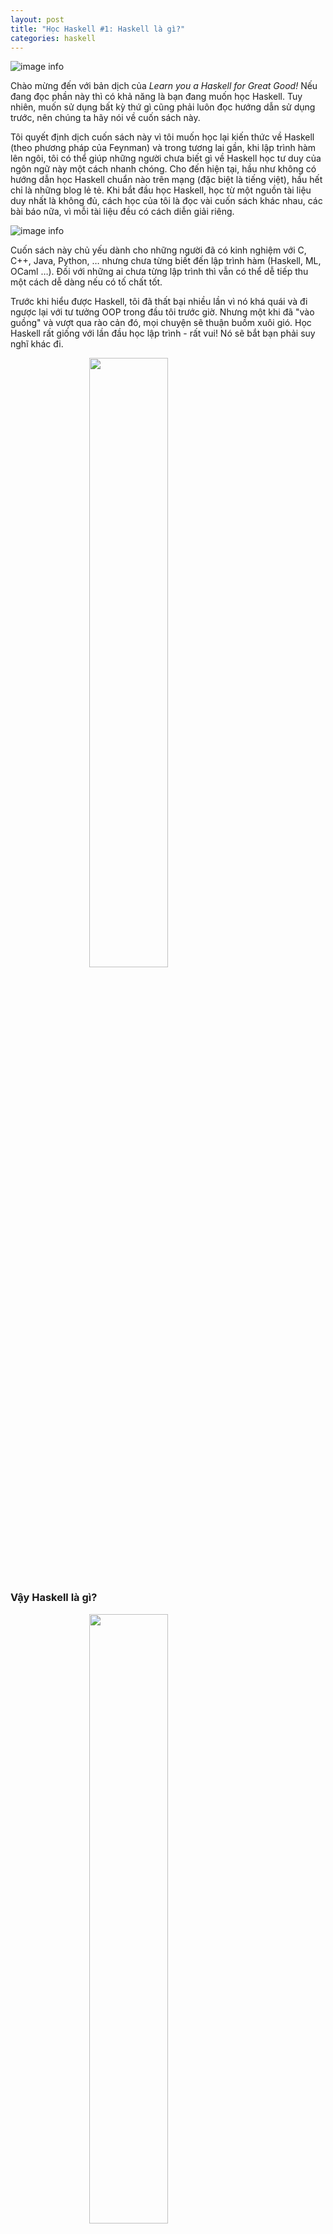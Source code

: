 ```yaml
---
layout: post
title: "Học Haskell #1: Haskell là gì?"
categories: haskell
---
```

![image info](https://www.mvps.net/docs/wp-content/uploads/2019/06/haskell.png)

Chào mừng đến với bản dịch của *Learn you a Haskell for Great Good!* Nếu đang đọc phần này thì có khả năng là bạn đang muốn học Haskell. Tuy nhiên, muốn sử dụng bất kỳ thứ gì cũng phải luôn đọc hướng dẫn sử dụng trước, nên chúng ta hãy nói về cuốn sách này.

Tôi quyết định dịch cuốn sách này vì tôi muốn học lại kiến thức về Haskell (theo phương pháp của Feynman) và trong tương lai gần, khi lập trình hàm lên ngôi, tôi có thể giúp những người chưa biết gì về Haskell học tư duy của ngôn ngữ này một cách nhanh chóng. Cho đến hiện tại, hầu như không có hướng dẫn học Haskell chuẩn nào trên mạng (đặc biệt là tiếng việt), hầu hết chỉ là những blog lẻ tẻ. Khi bắt đầu học Haskell, học từ một nguồn tài liệu duy nhất là không đủ, cách học của tôi là đọc vài cuốn sách khác nhau, các bài báo nữa, vì mỗi tài liệu đều có cách diễn giải riêng.

![image info](https://github.com/vutuanhai237/vutuanhai237.github.io/blob/master/assets/image/haskell/1-2.png?raw=true)

Cuốn sách này chủ yếu dành cho những người đã có kinh nghiệm với C, C++, Java, Python, … nhưng chưa từng biết đến lập trình hàm (Haskell, ML, OCaml …). Đối với những ai chưa từng lập trình thì vẫn có thể dễ tiếp thu một cách dễ dàng nếu có tố chất tốt.

Trước khi hiểu được Haskell, tôi đã thất bại nhiều lần vì nó khá quái và đi ngược lại với tư tưởng OOP trong đầu tôi trước giờ. Nhưng một khi đã "vào guồng" và vượt qua rào cản đó, mọi chuyện sẽ thuận buồm xuôi gió. Học Haskell rất giống với lần đầu học lập trình - rất vui! Nó sẽ bắt bạn phải suy nghĩ khác đi.

<img style="display: block; margin-left: auto;margin-right: auto; width: 50%;" src="https://c.wallhere.com/photos/d1/4d/4423x2742_px_Chill_Out_clouds_landscape_mountains_sky_sunset-1413233.jpg!d"/>

### **Vậy Haskell là gì?**

<img style="display: block; margin-left: auto;margin-right: auto; width: 50%;" src="https://github.com/vutuanhai237/vutuanhai237.github.io/blob/master/assets/image/haskell/1-3.png?raw=true"/>

Haskell là một ngôn ngữ lập trình hàm thuần túy (purely functional programming language). Trong các ngôn ngữ khác, chúng ta giải quyết bài toán bằng cách đặt ra một loạt các bước làm thay đổi trạng thái của các biến trong chương trình. Chẳng hạn, khi gán `a = 5`, rồi lại gán nó bằng một giá trị khác, hoặc xài `for`, `while do`, … để thực hiện lặp. Trong lập trình hàm thuần túy, chúng ta không thể tự do thao tác mà phải nói cho máy tính biết cần phải làm điều gì thông qua các hàm. Ví dụ, n! là tích các số nguyên từ 1 đến n; tổng của một dãy số a thì bằng phần tử đầu tiên cộng với tổng của tất cả các số còn lại, và cứ như vậy. Chúng ta thể hiện điều này dưới dạng các hàm. 

![](https://upload.wikimedia.org/wikipedia/commons/thumb/3/3b/Function_machine2.svg/1200px-Function_machine2.svg.png)

Việc gán `a = 5`, rồi lại thay đổi giá trị của nó được gọi **hiệu ứng lề** (side effect, tính chất này sẽ được làm rõ sau), sẽ tạo ra nhiều bug trong tương lai, vì Haskell đã loại bỏ hoàn toàn chúng bằng cách định nghĩa lại hàm. Điều duy nhất hàm thực hiện là lấy tham số (1), tính toán (2) và trả lại giá trị (3). Thoạt đầu, điều này có vẻ tù túng nhưng chúng ta sẽ từ từ nhận ra lợi ích của nó. Thứ nhất, nếu một hàm được gọi nhiều lần với cùng tham số thì nó luôn luôn trả về cùng kết quả. Điều này được gọi là **minh bạch tham chiếu** (referential transparency) và cho phép trình biên dịch hiểu được hành vi của chương trình. Thứ hai, nó giúp bạn suy luận (thậm chí chứng minh) rằng hàm đúng, để từ đó xây dựng những hàm phức tạp hơn bằng cách kết hợp những hàm đơn giản lại.

### **Lazy**

Haskell có tính **lười** (lazy). Tức là trừ khi đưa ra yêu cầu cụ thể thì Haskell sẽ không thực thi cho đến khi nó thực sự phải trả về kết quả. Đặc tính này kết hợp tốt với referential transparency; giúp cho bạn hình dung chương trình như là một loạt những **phép biến đổi** (transformations on data). Hay cho phép tồn tại những điều thú vị như cấu trúc dữ liệu vô hạn. Giả sử bạn có list `xs = [1,2,3,4,5,6,7,8]` và hàm `doubleMe` có nhiệm vụ nhân mỗi phần tử lên 2 lần rồi trả lại một list mới. Nếu ta muốn nhân list này lên 8 lần, bằng cách dùng ngôn ngữ lập trình khác như C và viết `doubleMe(doubleMe(doubleMe(xs)))`, thì nó sẽ duyệt qua list một lần để tạo một bản sao (tempt) rồi trả lại list, sau đó làm tương tự hai lần nữa. Đối với Haskell, việc gọi `doubleMe` đối với một list mà không yêu cầu kết quả ngay lập tức thì chương trình sẽ có tính trì hoãn (Biết rồi, khổ lắm, nói mãi). Khi bạn muốn xem kết quả, thì `doubleMe (1)` sẽ nói với `doubleMe (2)` rằng nó muốn kết quả, ngay bây giờ! `doubleMe (2)` sẽ đẩy lại cho `doubleMe (3)` và cái thứ ba miễn cưỡng thực thi phép tính 2*1, tức là 2. `doubleMe (2)` nhận lấy giá trị này và đưa số 4 cho `doubleMe (1)`. `doubleMe (1)` nhận lại và báo với bạn là `xs[0] = 8`. Như vậy chỉ có một lần duyệt qua list và thực thi chỉ khi thực sự cần.

### **Statically typed**

*Haskell có **kiểu tĩnh** (statically typed)*. Tức là khi biên dịch, compiler sẽ hiểu được từng kiểu dữ liệu cho từng đối tượng. Nếu cố gắng cộng một int và một string với nhau, compiler sẽ gào lên. Khác với những ngôn ngữ bạn đã từng biết, Haskell sử dụng một hệ thống kiểu rất tốt và có khả năng **suy luận kiểu** (type inference). Nếu khai báo `a = 5 + 4`, chúng ta sẽ không cần khai báo `a` kiểu float. Type inference giúp cho code tổng quát hơn, (giống như Python hay JavaScript, tuy nhiên cần phân biệt rõ hai ngôn ngữ này thuộc về kiểu khai báo động). Nếu như có hai tham số và thực hiện phép cộng, thì hàm sẽ thực thi được với hai tham số bất kì nào có kiểu float.

*Haskell tinh tế và ngắn gọn*. Vì dùng nhiều khái niệm cấp cao, chương trình Haskell thường ngắn hơn các chương trình tương đương. Và chương trình ngắn thì dễ bảo trì hơn và ít bug hơn so với chương trình dài.

*Haskell được tạo ra bởi những lão làng rất thông minh*. Việc tạo ra Haskell bắt đầu vào năm 1987 khi những nhà nghiên cứu hợp tác để thiết kế nên một ngôn ngữ phục vụ một mục đích chung. Năm 2003, bản Haskell Report được xuất bản, là phiên bản ổn định của ngôn ngữ này.

### **Cần gì để bắt tay vào thực hành?**

<img style="height: 50%; display: block; margin-left: auto;margin-right: auto; width: 50%;" src="https://upload.wikimedia.org/wikipedia/commons/thumb/9/9a/Visual_Studio_Code_1.35_icon.svg/1024px-Visual_Studio_Code_1.35_icon.svg.png"/>

Một editor (như VScode, …) và compiler Haskell. Để thực hành, trong cuốn sách này ta sẽ dùng GHC, compiler thông dụng nhất. Cách tốt nhất để bắt đầu là tải về Haskell Platform, (Haskell với các thư viện kèm theo).

GHC có thể nhận một chương trình Haskell (có đuôi .hs) để biên dịch, tuy vậy nó cũng có chế độ console cho phép code trực tiếp như Python. Bạn có thể gọi hàm từ chương trình đã biên dịch và kết quả sẽ được hiển thị tức thì. Để phục vụ mục đích học tập thì cách này dễ và nhanh hơn nhiều so với phải biên dịch mỗi khi bạn sửa đổi rồi chạy lại. Chế độ console được khởi động bằng cách gõ vào ghci vào terminal. Nếu bạn đã định nghĩa một số hàm trong file có tên như là `myfunctions.hs`, thì thao tác biên dịch các hàm này là gõ `:l myfunctions`, sau đó bạn có thể gọi chúng, miễn là `myfunctions.hs` được đặt ở cùng thư mục nơi mà ghci được khởi động. Nếu sửa code, thì chỉ cần gõ lại `:l myfunctions hoặc gõ :r`.

### **Chuẩn bị, sẵn sàng, xuất phát!**

Điều đầu tiên là chạy interactive mode của ghc và gọi một số hàm để chill cùng Haskell. Mở terminal và gõ ghci.
```
Configuring GHCi with the following packages: 
GHCi, version 8.8.3: https://www.haskell.org/ghc/  :? for help
Loaded GHCi configuration from ...
Prelude> :l
```
Dấu nhắc ở đây là `Prelude>` nhưng vì nó dài, nên ta sẽ dùng kí hiệu `ghci>`. Nếu bạn muốn có dấu nhắc giống như vậy, chỉ cần gõ vào `:set prompt "ghci> "`. Sau đây là một số phép toán đơn giản.
```
ghci> 2 + 15
17
ghci> 49 * 100
4900
ghci> 1892 - 1472
420
ghci> 5 / 2
2.5
ghci>
```
Giống như một số ngôn ngữ khác, ta có thể thực hiện phép tính trên một dòng và thứ tự tính toán giống như thông thường, có thể dùng cặp ngoặc đơn để làm cho thứ tự phép tính rõ ràng hơn hoặc để thay đổi thứ tự thực hiện.
```
ghci> (50 * 100) - 4999
1
ghci> 50 * 100 - 4999
1
ghci> 50 * (100 - 4999)
-244950
```
Ừ, tôi biết rằng cũng không có gì hay nhưng xin hãy thông cảm một chút. Có một lỗi dễ mắc phải ở đây là số âm. Nếu bạn muốn có một số âm, tốt nhất là luôn luôn kẹp giữa cặp ngoặc đơn. Nếu viết `5 * -3` thì ghci sẽ rống lên (`5 * (-3)` sẽ ổn hơn). Phép toán Boolean cũng tương đối rạch ròi. Bạn có thể đã biết, && nghĩa là phép logic và, || nghĩa là phép logic hoặc not làm phủ định True (đúng), hoặc False (sai).
```
ghci> True && False
False
ghci> True && True
True
ghci> False || True
True
ghci> not False
True
ghci> not (True && True)
False
```
Việc kiểm tra sự bằng nhau được làm như sau.
```
ghci> 5 == 5
True
ghci> 1 == 0
False
ghci> 5 /= 5
False
ghci> 5 /= 4
True
ghci> "hello" == "hello"
True
```
Thế còn việc viết 5 + "abc" hay 5 == True? Thông báo sẽ hơi đáng sợ!
```
* No instance for (Num [Char]) arising from a use of `+'
* In the expression: 5 + "abc"
In an equation for `it': it = 5 + "abc"
```
Oái! GHCI báo với chúng ta là "abc" không phải là một số, vì vậy nó không biết cộng từ này với số 5. Ngay cả khi từ đó không phải "abc" mà là "four" (4) hay "4" đi nữa, Haskell vẫn không coi nó là số. Nếu ta thử gõ `True == 5`, GHCI sẽ bảo kiểu của chúng không khớp nhau. Trong khi + chỉ làm việc được với số, thì == chỉ nhận hai thứ nào đó so sánh được với nhau (bạn không thể so sánh cam với táo). Lưu ý, bạn có thể gõ vào `5 + 4.0` vì 5 có thể là số nguyên lẫn số thực. 4.0 thì không thể làm số nguyên, vì vậy 5 sẽ biến đổi để thích nghi. 

Bạn có thể chưa biết điều này, đó là từ đầu đến giờ chúng ta luôn dùng các hàm. Chẳng hạn, `*` là một hàm nhận vào hai số rồi nhân chúng với nhau.Chúng ta gọi hàm này bằng cách kẹp nó giữa hai số. Đó là kiểu hàm trung tố. Sau này, chúng ta sẽ gặp các kiểu hàm khác là tiền tố và hậu tố. Tiền tố là hàm mà khi gọi chúng ta sẽ để tên hàm phía trước tham số khi gọi hàm, tương tự với hậu tố.

Vì hàm tiền tố rất phổ biến (trong toán lẫn các ngôn ngữ lập trình khác) nên chúng ta sẽ mặc định các hàm luôn là kiểu tiền tố. Thường thì hàm được gọi bằng cách viết tên hàm rồi viết các tham số của nó trong cặp ngoặc (tham số được phân biệt bởi dấu phẩy). Trong Haskell, cặp ngoặc được bỏ vì nhiều lý do sau này. Để bắt đầu, ta sẽ thử gọi một trong số các hàm nhàm chán nhất của Haskell.
```
ghci> succ 8
9
```
![](https://github.com/vutuanhai237/vutuanhai237.github.io/blob/master/assets/image/haskell/1-4.png?raw=true)
Hàm `succ` nhận vào thứ gì đó mà có thể trả lại thứ đứng kế tiếp nó. Như có thể thấy, ta chỉ ngăn cách tên hàm với tham số bằng một dấu cách (" "). Việc gọi hàm với nhiều tham số cũng đơn giản. Hàm min và max nhận vào những thứ có thể sắp xếp được. min trả lại thứ nhỏ nhất còn max trả lại thứ lớn nhất hơn. Bạn hãy tự kiểm tra điều này.
```
ghci> min 9 10
9
ghci> min 3.4 3.2
3.2
ghci> max 100 101
101
```
Phép gọi hàm (bằng cách đặt một dấu cách ở sau nó rồi gõ vào các tham số) là phép toán có độ ưu tiên cao nhất. Điều này có nghĩa là hai câu lệnh sau tương đương.
```
ghci> succ 9 + max 5 4 + 1
16
ghci> (succ 9) + (max 5 4) + 1
16
```
Tuy nhiên, nếu muốn tìm số đứng liền sau kết quả tích giữa các số 9 và 10, ta không thể viết `succ 9 * 10` bởi nếu thế thì nó sẽ lấy số liền sau của 9 (10) rồi đem nhân với 10. Tức là 100. Ta phải viết là `succ (9 * 10)` mới được kết quả muốn tìm là 91. 
Nếu một hàm nhận hai tham số, ta cũng có thể gọi nó dưới dạng hàm trung tố bằng cách kẹp trung tố này giữa hai dấu nháy ngược. Chẳng hạn, hàm div nhận vào hai số nguyên và thực hiện phép chia nguyên giữa chúng. Viết `div 92 10` ta thu được số 9. Nhưng khi ta gọi hàm như vậy, có thể vẫn gây nhầm lẫn rằng đâu là số bị chia và đâu là số chia. Vì vậy ta có thể gọi hàm này dưới dạng trung tố bằng cách viết ```92 `div` 10``` và nó đã rõ ràng hơn nhiều. Nhiều người trước đây quen với kiểu gọi như `foo()`, `bar(1)` hay `baz(3, "haha")`. Như tôi đã nói, dấu cách được dùng cho việc sử dụng hàm trong Haskell. Vì vậy những hàm đó nếu trong Haskell sẽ được viết là `foo`, `bar 1` và `baz 3 "haha"`.Nếu thấy một dòng code nào đó như `bar (bar 3)`, thì nó có nghĩa là đầu tiên ta gọi hàm bar với tham số 3 để nhận được một thứ gì đó rồi mới gọi bar một lần nữa với số vừa thu được. Nếu trong C, code sẽ là `bar(bar(3))`
.
### **Viết hàm đầu tiên**

Ở mục trước ta đã có một cảm nhận cơ bản về việc gọi hàm. Bây giờ, hãy thử tạo hàm! Hãy mở editor rồi gõ vào hàm sau để nhận vào một số rồi nhân đôi nó.
```
doubleMe x = x + x
```
Các hàm được định nghĩa theo cách tương tự như tên gọi. Sau tên hàm là tham số được tách rời bởi các dấu cách, sau đó là dấu = và ta sẽ định nghĩa hàm thực hiện điều gì. Lưu file này lại với tên baby.hs hoặc một tên nào đó. Bây giờ di chuyển tới thư mục nơi bạn vừa lưu file rồi chạy ghci. Một khi đã ở trong GHCI, hãy gõ vào :l baby. Bây giờ khi đoạn mã của chúng ta được compile, ta có thể nghịch với các hàm vừa định nghĩa.
```
ghci> :l baby
[1 of 1] Compiling Main ( baby.hs, interpreted )
Ok, modules loaded: Main.
ghci> doubleMe 9
18
ghci> doubleMe 8.3
16.6
```
Hãy thử hàm phức tạp hơn là tính tổng double của hai số `x` và `y`.
```
doubleUs x y = x*2 + x*2
```
Quá Đơn giản. (hãy nhở thêm hàm này vào file baby.hs, lưu file lại rồi gõ :l baby từ trong GHCI).
```
ghci> doubleUs 4 9
26
ghci> doubleUs 2.3 34.2
73.0
ghci> doubleUs 28 88 + doubleMe 123
478
```
Chúng ta có thể gọi các hàm bạn vừa viết từ những hàm đã viết từ trước. Theo cách này, ta có thể định nghĩa lại doubleUs như sau:
```
doubleUs x y = doubleMe x + doubleMe y
```
![](https://github.com/vutuanhai237/vutuanhai237.github.io/blob/master/assets/image/haskell/1-8.png?raw=true)
Đây là một ví dụ rất đơn giản về một dạng thông dụng mà bạn sẽ thấy xuyên suốt Haskell. Tạo ra các hàm cơ bản và hiển nhiên đúng rồi ghép chúng lại trong các hàm phức tạp hơn. Bằng cách này bạn cũng tránh được việc lặp lại. Điều gì sẽ xảy ra nếu phải đổi số 2 thành số 3. Bạn chỉ cần định nghĩa lại doubleMe thành x + x + x và vì doubleUs gọi doubleMe, nó sẽ tự động chạy đúng. Trong Haskell, hàm không nhât thiết phải có thứ tự cụ thể, vì vậy nếu bạn định nghĩa doubleMe trước rồi mới đến doubleUs, hay theo thứ tự ngược lại thì kết quả không khác gì nhau. Bây giờ ta sẽ chuẩn bị một hàm để nhân một số với 2 nhưng chỉ khi số đó nhỏ hơn hoặc bằng 100, vì những số lớn hơn 100 thì bản thân chúng đã đủ lớn rồi!
```
doubleSmallNumber x = if x > 100
                        then x
                        else x*2
```
Ngay ở đây ta biết đến lệnh `if` của Haskell. Điểm khác biệt giữa lệnh `if` trong Haskell và `if` trong các ngôn ngữ khác là vế `else` luôn bắt buộc có. Trong Haskell, với mỗi biểu thức hàm phải trả lại một thứ gì đó. Ta cũng có thể viết toàn bộ lệnh if trên một dòng nhưng tôi thấy viết kiểu trên dễ đọc hơn. Một điểm khác về câu lệnh if trong Haskell là ở chỗ nó là một biểu thức. Biểu thức về cơ bản là một đoạn code để trả lại một giá trị. `5` là một biểu thức vì nó trả lại 5, `4 + 8` là một biểu thức, `x + y` là một biểu thức vì nó trả lại tổng của x và y. Vì vế `else` là bắt buộc, nên lệnh `if` luôn trả lại một thứ gì đó và do đó nó là một biểu thức. Nếu ta muốn cộng thêm 1 vào kết quả được tính ra bởi hàm trên thì có thể viết phần thân hàm như sau.
```
doubleSmallNumber' x = (if x > 100 then x else x*2) + 1
```
Nếu ta bỏ cặp ngoặc tròn thì ta chỉ cộng thêm 1 vào trong trường hợp nếu x không lớn hơn 100. Lưu ý dấu ' ở cuối tên hàm. Dấu ' này không có bất kì một ý nghĩa đặc biệt nào trong cú pháp của Haskell. Nó là kí tự hợp lệ được dùng để đặt tên hàm. Tôi thường dùng ' để chỉ hoặc là một hàm viết theo kiểu chặt (tức là không có tính lazy) hoặc một phiên bản thứ hai của hàm hoặc biến. Vì ' là kí tự hợp lệ trong hàm nên ta có thể tạo một hàm như sau.
```
conanO'Brien = "It's a-me, Conan O'Brien!"
```
Có hai điều cần lưu ý ở đây. Thứ nhât là trong tên hàm ta không viết hoa chữ c vì hàm không thể bắt đầu bằng một chữ in hoa (ta sẽ biết lý do sau). Thứ hai là hàm này không nhận tham số. Khi một hàm không nhận tham số, ta thường nói nó là **định nghĩa** (definition) hay **tên** (name). Vì ta không thể thay đổi ý nghĩa của tên sau khi ta đã định nghĩa chúng.

### **List**

![image info](https://github.com/vutuanhai237/vutuanhai237.github.io/blob/master/assets/image/haskell/1-6.png?raw=true) 

Rất giống với list ngoài đời, list trong Haskell là rất hữu ích, là cấu trúc dữ liệu thường dùng nhât và nó có thể sử dụng theo nhiều cách để mô phỏng và giải quyết một loạt bài toán khác nhau. List THẬT tuyệt vời. Trong mục này ta sẽ tìm hiểu kiến thức cơ bản về list, string (là một list character) và list comperhension. Trong Haskell, list là một cấu trúc dữ liệu đồng nhất. Nó lưu trữ các phần tử có cùng kiểu, nghĩa là ta có thể có một list integer hay list character nhưng không thể có list vừa chứa integer vừa chứa character. 

*Lưu ý: Ta có thể dùng từ khóa let để định nghĩa một biến ngay ở trong GHCI. Viết let a = 1 trong GHCI cũng tương đương với a = 1 trong một editor.*
```
ghci> let lostNumbers = [4,8,15,16,23,42]
ghci> lostNumbers
[4,8,15,16,23,42]
```
Như bạn có thể thấy, list được kí hiệu bởi cặp ngoặc vuông và các giá trị trong list được ngăn cách bởi các dấu phẩy. Nếu ta khai báo một list kiểu như `[1,2,'a',3,'b','c',4]`, Haskell sẽ gào lên rằng các kí tự (được biểu diễn trong cặp dấu nháy đơn) không phải là số. 

Lại nói về kí tự, string cũng chính là list các kí tự. `"hello"` chỉ là một dạng cú pháp thay cho `['h','e','l','l','o']`. Bởi vì string là list nên ta cũng có thể dùng một số hàm thao tác lên list với chúng; điều này quả là tiện. Ví dụ như cộng hai list bằng toán tử ++.
```
ghci> [1,2,3,4] ++ [9,10,11,12]
[1,2,3,4,9,10,11,12]
ghci> "hello" ++ " " ++ "world"
"hello world"
ghci> ['w','o'] ++ ['o','t']
"woot"
```
Hãy cẩn thận khi liên tiếp dùng toán tử ++ đối với list dài. Khi xếp hai list cạnh nhau (ngay cả khi thêm một list đơn phần tử vào một list, chẳng hạn: [1,2,3] ++ [4]), thì ở bên trong, Haskell phải dò dọc theo toàn bộ list vế trái của ++. Điều này không đáng ngại nếu ta chỉ xử lý những list không quá lớn. Nhưng nếu đặt một thứ vào cuối một list gồm 50 triệu phần tử thì sẽ mất nhiều chút thời gian. Tuy nhiên, đặt một thứ gì đó vào đầu list bằng toán tử : (còn được gọi là toán tử cons) thì hiệu quả tức thì.
```
ghci> 'A':" SMALL CAT"
"A SMALL CAT"
ghci> 5:[1,2,3,4,5]
[5,1,2,3,4,5]
```
Lưu ý rằng toán tử `:` nhận một số và một list các số, hoặc một kí tự và một list kí tự, trong khi `++` nhận vào hai list. Ngay cả khi nếu bạn thêm một phần tử vào cuối list với `++`, bạn phải kẹp phần tử đó giữa cặp ngoặc vuông để biến nó thành list. `[1,2,3]` thực ra là dạng cú pháp thay cho `1:2:3:[]`. `[]` là một list rỗng. Nếu ta đặt `3` vào trước, nó sẽ trở thành `[3]`. Nếu ta đặt 2 vào trước, list mới sẽ là `[2,3]`, và cứ như vậy.
Lưu ý: `[]`, `[[]]` và `[[],[],[]]` khác nhau. Cái đầu là một list rỗng, cái thứ hai là list bao gồm một list rỗng, còn cái thứ ba là một list bao gồm ba list rỗng. Nếu bạn muốn lấy một phần tử với chỉ số nhất định khỏi một list, hãy dùng toán tử `!!`.
```
ghci> "Steve Buscemi" !! 6
'B'
ghci> [9.4,33.2,96.2,11.2,23.25] !! 1
33.2
```
Nhưng nếu bạn cố gắng lấy phần tử thứ 6 khỏi một list chỉ có bốn phần tử, bạn sẽ ăn lỗi, vì vậy phải rất cẩn thận! List cũng có thể chứa list. Chúng có thể chứa các list mà bản thân list này lại chứa list bên trong …
```
ghci> let b = [[1,2,3,4],[5,3,3,3],[1,2,2,3,4],[1,2,3]]
ghci> b
[[1,2,3,4],[5,3,3,3],[1,2,2,3,4],[1,2,3]]
ghci> b ++ [[1,1,1,1]]
[[1,2,3,4],[5,3,3,3],[1,2,2,3,4],[1,2,3],[1,1,1,1]]
ghci> [6,6,6]:b
[[6,6,6],[1,2,3,4],[5,3,3,3],[1,2,2,3,4],[1,2,3]]
ghci> b !! 2
[1,2,2,3,4]
```
![image info](https://github.com/vutuanhai237/vutuanhai237.github.io/blob/master/assets/image/haskell/1-7.png?raw=true)

List bên trong list có thể dài ngắn khác nhau nhưng không thể khác kiểu nhau. Cũng như không thể có list chứa đồng thời kí tự và số, bạn không thể có một list chứa một vài list kí tự và một vài list số. List cũng có thể được so sánh với nhau nếu các thứ chứa trong đó so sánh được. Khi dùng `<`, `<=`, `>` và `>=` để so sánh các list, việc so sánh được thực hiện theo thứ tự từ vựng. Trước hết, các phần tử đầu được so sánh với nhau. Nếu chúng bằng nhau thì các phần tử thứ hai được so sánh, và cứ như vậy.
```
ghci> [3,2,1] > [2,1,0]
True
ghci> [3,2,1] > [2,10,100]
True
ghci> [3,4,2] > [3,4]
True
ghci> [3,4,2] > [2,4]
True
ghci> [3,4,2] == [3,4,2]
True
```
Ngoài ra chúng ta còn có một số hàm cơ bản thao tác lên list. `head` nhận vào một list rồi trả lại phần tử đầu của nó.
```
ghci> head [5,4,3,2,1]
5
```
`tail` nhận vào một list rồi trả lại đuôi của nó. Nói cách khác, nó chặt đầu của list đi.
```
ghci> tail [5,4,3,2,1]
[4,3,2,1]
```
`last` nhận vào một list rồi trả lại phần tử cuối cùng của nó.
```
ghci> last [5,4,3,2,1]
1
```
`init` nhận vào một list rồi trả lại tất cả mọi thứ trừ phần tử cuối cùng.
```
ghci> init [5,4,3,2,1]
[5,4,3,2]
```
Nếu ta hình dung list như một con quái vật, thì các khái niệm trên sẽ như sau. 

![image info](https://github.com/vutuanhai237/vutuanhai237.github.io/blob/master/assets/image/haskell/1-8.png?raw=true) 

Nhưng điều gì sẽ xảy ra nếu ta thử lấy đầu của một list rỗng?
```
ghci> head []
*** Exception: Prelude.head: empty list
```
Ồi giời ơi, kết quả tệ không ngờ được! Không có quái vật, sẽ không có cái đầu nào. Khi dùng `head`, `tail`, `last` và `init`, hãy cẩn thận tránh dùng nó với các list rỗng. Lỗi kiểu này không catch được lúc biên dịch được, cho nên điều hay là luôn phải phòng ngừa cho việc tình cờ bảo Haskell đưa cho bạn một phần tử nào đó từ một list rỗng. 

`length` nhận vào một list rồi trả lại độ dài của nó.
```
ghci> length [5,4,3,2,1]
5
```
`null` là hàm kiểm tra xem list có rỗng không. Nếu có, nó sẽ trả lại True, hãy dùng hàm này thay cho việc viết xs == [] (nếu bạn có một list tên là xs).
```
ghci> null [1,2,3]
False
ghci> null []
True
```
`reverse` đảo ngược một list.
```
ghci> reverse [5,4,3,2,1]
[1,2,3,4,5]
```
`take` nhận vào một integer `n` và một list. Nó lấy ra n phần tử kể từ đầu list. Xem này.
```
ghci> take 3 [5,4,3,2,1]
[5,4,3]
ghci> take 1 [3,9,3]
[3]
ghci> take 5 [1,2]
[1,2]
ghci> take 0 [6,6,6]
[]
```
Lưu ý rằng nếu ta thử lấy nhiều phần tử hơn số lượng vốn có trong list, nó sẽ trả lại toàn bộ list. Nếu ta lấy 0 phần tử, ta sẽ nhận được một list rỗng. 

`drop` làm việc theo cách ngược lại, bỏ đi từng ấy số phần tử kể từ đầu list.
```
ghci> drop 3 [8,4,2,1,5,6]
[1,5,6]
ghci> drop 0 [1,2,3,4]
[1,2,3,4]
ghci> drop 100 [1,2,3,4]
[]
```
`maximum` nhận vào một list các thứ có thể sắp xếp được theo cách nào đó, rồi trả lại phần tử lớn nhất. `minimum` trả lại phần tử nhỏ nhất.
```
ghci> minimum [8,4,2,1,5,6]
1
ghci> maximum [1,9,2,3,4]
9
```
`sum` nhận vào một list số rồi trả lại tổng của chúng. product nhận vào một list rồi trả lại tích của chúng.
```
ghci> sum [5,2,1,6,3,2,5,7]
31
ghci> product [6,2,1,2]
24
ghci> product [1,2,5,6,7,9,2,0]
0
```
`elem` nhận vào một thứ và một list rồi báo thứ đó có phải là phần tử thuộc list không. Nó thường được gọi là hàm trung tố vì nếu đọc theo kiểu đó sẽ dễ hơn.
```
ghci> 4 `elem` [3,4,5,6]
True
ghci> 10 `elem` [3,4,5,6]
False
```
Đó là một số hàm cơ bản hoạt động với list. Ta sẽ xem thêm một số hàm với list sau này.

### **Range**

Nếu một bài toán nào đó yêu cầu chúng ta một list gồm tất cả con số từ 1 đến 20? Chắc chắn là ta có thể gõ tất cả vào nhưng hiển nhiên đó chỉ là giải pháp cục súc. Thay vào đó, chúng ta có thể dùng `range`. `range`, giống như trong Python là cách tạo list chứa loạt các phần tử đếm được. Số có thể đếm được: Một, hai, ba, bốn, v.v. Kí tự cũng có thể đếm được. Bảng chữ cái chính là một cách đếm kí tự từ A đến Z. Tên thì không thể đếm được.

Để tạo một dãy chứa các số tự nhiên từ 1 đến 20, bạn phải viết `[1..20]` (tương đương với `[1,2,3,4,5,6,7,8,9,10,11,12,13,14,15,16,17,18,19,20]`). Không có sự khác biệt nào giữa hai cách này ngoại trừ viết chay là việc làm hơi ngu.
```
ghci> [1..20]
[1,2,3,4,5,6,7,8,9,10,11,12,13,14,15,16,17,18,19,20]
ghci> ['a'..'z']
"abcdefghijklmnopqrstuvwxyz"
ghci> ['K'..'Z']
"KLMNOPQRSTUVWXYZ"
```
`range` còn có thể nhận vào số bước nhảy. Ví dụ như lấy số chẵn giữa 1 và 20. Hoặc cứ cách ba số thì lấy một số trong khoảng từ 1 đến 20?
```
ghci> [2,4..20]
[2,4,6,8,10,12,14,16,18,20]
ghci> [3,6..20]
[3,6,9,12,15,18]
```
Chỉ cần tách hai tham số đầu tiên bằng một dấu phẩy rồi chỉ định xem giới hạn trên bằng bao nhiêu. Tuy rằng cách này khá tiện nhưng dãy có bước nhảy không thông minh như nhiều người mong đợi. Bạn không thể viết [1,2,4,8,16..100] để có được tất cả số lũy thừa 2. Trước hết là vì bạn chỉ có thể chỉ định một bước nhảy duy nhất. Thứ hai là vì dãy không có tính chất số học sẽ rất mơ hồ nếu ta chỉ cung cấp một số ít phần tử đầu tiên. Để tạo một list với tất cả những số từ 20 về 1, bạn không thể chỉ viết [20..1], mà phải viết [20,19..1]. Ngoài ra, hãy cẩn thận khi dùng số có dấu phẩy động trong dãy! Vì chúng không chính xác hoàn toàn (theo định nghĩa) nên việc dùng chúng trong dãy có thể cho kết quả khá kì quái.
```
ghci> [0.1, 0.3 .. 1]
[0.1,0.3,0.5,0.7,0.8999999999999999,1.0999999999999999]
```
Lời khuyên của tôi là không nên dùng chúng trong dãy. Bạn cũng có thể dùng dãy để tạo ra list vô hạn bằng việc không xác định giới hạn trên. Sau này ta sẽ tìm hiểu sâu hơn về dãy vô hạn. Hiện tại, hãy kiểm tra xem bạn làm thế nào để lấy được 24 tích số đầu tiên của 13. Tất nhiên là bạn có thể viết `[13,26..24*13]`. Như còn một cách khác hay hơn: take 24 [13,26..]. Vì Haskell có tính lazy, nên nó sẽ không thử tính toán ngay lập tức cả dãy vô hạn này vì việc đó sẽ không bao giờ kết thúc. Haskell sẽ đợi xem bạn muốn lấy thứ gì từ dãy vô hạn đó. Và khi biết rằng bạn chỉ muốn 24 phần tử đầu tiên, nó ngoan ngoãn nghe lời. 

Một số ít các hàm tạo ra list vô hạn, ví dụ như `cycle` nhận vào một list rồi quay vòng nó để tạo ra một list vô hạn. Nếu bạn chỉ hiển thị kết quả, nó sẽ chạy mãi mãi nên bạn phải cắt nó ở một vị trí nào đó.
```
ghci> take 10 (cycle [1,2,3])
[1,2,3,1,2,3,1,2,3,1]
ghci> take 12 (cycle "LOL ")
"LOL LOL LOL "
```
`repeat` nhận vào một phần tử rồi tạo ra một list vô hạn chính phần tử đó. Đây là kiểu quay vòng chỉ dùng một phần tử.
```
ghci> take 10 (repeat 5)
[5,5,5,5,5,5,5,5,5,5]
```
Tuy nhiên sẽ đơn giản hơn nếu ta dùng hàm `replicate`, nếu muốn một số lần nào đó lặp lại một phần tử trong list. `replicate 3 10` trả về `[10,10,10]`.

### **List comprehension**

Nếu bạn đã từng theo học môn toán, có lẽ bạn đã gặp phải set comprehension. Cách viết này thường được dùng để chỉ một tập hợp cụ thể từ tập hợp tổng quát. Một set comprehension cơ bản của tập hợp chứa 10 số tự nhiên chẵn đầu tiên là $\lbrace 2x\; |\;x\in\mathrm{N},\;x\leq10\rbrace$. Phần đứng trước dấu $|$ được gọi là hàm đầu ra, $x$ là biến, $\mathrm{N}$ là tập hợp đầu vào và $x\leq10$ là vị ngữ. Có nghĩa là tập hợp sẽ chứa các chẵn của tất cả các số tự nhiên nào thỏa mãn vị ngữ. Nếu ta muốn viết biểu thức này trong Haskell, ta có thể viết chẳng hạn như `take 10 [2,4..]`.
Nhưng nếu ta không muốn 10 số chẵn đầu tiên mà muốn một kiểu hàm nào đó phức tạp hơn được áp dụng cho chúng thì sao? Ta có thể dùng list comprehension. List comprehension rất giống với set comprehension. Tạm thời ta sẽ thống nhất dùng ví dụ 10 số chẵn đầu tiên. List comprehension ta có thể dùng là `[x*2 | x <- [1..10]]`. `x` được rút ra từ `[1..10]` và với mỗi phần tử trong `[1..10]` (mà ta đã "gắn" với x), ta lấy phần tử đó, chỉ x*2. Sau đây là comprehension đó khi được thực thi.
```
ghci> [x*2 | x <- [1..10]]
[2,4,6,8,10,12,14,16,18,20]
```
Như bạn đã thấy, ta thu được kết quả mong muốn. Bây giờ hãy thêm vào một điều kiện (hoặc một vị ngữ) vào comprehension đó. Vị ngữ đi sau phần gán và được phân cách với phần gắn này bởi dấu phẩy.

Chẳng hạn, ta chỉ cần các phần tử khi x*2 thì lớn hơn hoặc bằng 12.
```
ghci> [x*2 | x <- [1..10], x*2 >= 12]  
[12,14,16,18,20]
```
Tuyệt, nó đã chạy đúng. Thế còn nếu muốn tất cả những số từ 50 đến 100 sao cho phần dư khi chia cho 7 thì bằng 3? Thật dễ.
```
ghci> [ x | x <- [50..100], x `mod` 7 == 3]
[52,59,66,73,80,87,94]
```
Thành công rồi! Lưu ý rằng việc dùng vị ngữ để bỏ bớt phần tử trong list còn được gọi là **filtering** (lọc). Ta lấy list rồi lọc chúng bằng vị ngữ. Bây giờ hãy xét ví dụ khác. Chẳng hạn, ta muốn một comprehension để thay mỗi số lẻ lớn hơn 10 bằng "BANG!" và từng số lẻ nhỏ hơn 10 bằng "BOOM!". Nếu một số không phải số lẻ, ta sẽ vứt nó. Để cho tiện, ta sẽ đặt comprehension này vào trong một hàm để sau này dùng lại.
```
boomBangs xs = [ if x < 10 then "BOOM!" else "BANG!" | x <- xs, odd x]
```
Phần sau cùng của comprehension là vị ngữ. Hàm odd trả lại True khi gặp số lẻ và False khi gặp số chẵn. Phần tử chỉ được đứng trong list nếu tất cả các vị ngữ đều được lượng giá là True.
```
ghci> boomBangs [7..13]
["BOOM!","BOOM!","BANG!","BANG!"]
```
Ta có thể đưa vào nhiều vị ngữ khác nhau. Nếu ta muốn tất cả số từ 10 đến 20 mà không phải là 13, 15, hay 19, ta có thể viết:
```
ghci> [ x | x <- [10..20], x /= 13, x /= 15, x /= 19]
[10,11,12,14,16,17,18,20]
```
Ta không những có thể có nhiều vị ngữ trong list comprehension (một phần tử phải thỏa mãn tất cả vị ngữ mới tồn tại trong list kết quả), mà còn có thể rút từ nhiều list khác nhau. Khi rút từ nhiều list, comprehension sẽ tạo ra tất cả những tổ hợp trong các list đã cho rồi nối chúng lại bằng hàm đầu ra mà ta chỉ định. Nếu comprehension trong đó rút từ hai list có chiều dài 4 sẽ cho ra một list có chiều dài 16, nếu như ta không sử dụng filter. Giả sử ta có hai list, `[2,5,10]` và `[8,10,11]`. Nếu muốn hàm trả về tích của tất cả những tổ hợp có thể giữa các số trong list này, ta có thể viết như sau.
```
ghci> [ x*y | x <- [2,5,10], y <- [8,10,11]]
[16,20,22,40,50,55,80,100,110]
```
Như mong đợi, độ dài của list mới là 9. Thế còn nếu ta muốn tất cả tích phải lớn hơn 50?
```
ghci> [ x*y | x <- [2,5,10], y <- [8,10,11], x*y > 50]
[55,80,100,110]
```
Thế còn list comprehension trong đó kết hợp một list các tính từ và một list các động từ tiếng Anh cho vui?
```
ghci> let nouns = ["hobo","frog","pope"]
ghci> let adjectives = ["lazy","grouchy","scheming"]
ghci> [adjective ++ " " ++ noun | adjective <- adjectives, noun <- nouns]
["lazy hobo","lazy frog","lazy pope","grouchy hobo","grouchy frog",
"grouchy pope","scheming hobo","scheming frog","scheming pope"]
```
Hãy viết một phiên bản riêng cho hàm `length` của riêng mình! Ta sẽ gọi nó là `length'`.
```
length' xs = sum [1 | _ <- xs]
```
`_` có nghĩa là chúng ta cũng không quan tâm về list cho nên thay vì đặt một tên biến không bao giờ dùng đến, ta chỉ viết `_`. Hàm này thay thế mọi phần tử của list với 1 rồi cộng chúng lại (kết quả sẽ là chiều dài của list). Tôi xin phép nhắc lại: vì string cũng là list nên ta có thể dùng list comprehension để xử lý và sản sinh ra string. Sau đây là một hàm nhận vào một string và in ra chữ in hoa.
```
removeNonUppercase st = [ c | c <- st, c `elem` ['A'..'Z']]
```
Khi ta thử hàm này:
```
ghci> removeNonUppercase "Hahaha! Ahahaha!"
"HA"
ghci> removeNonUppercase "IdontLIKEFROGS"
"ILIKEFROGS"
```
Vị ngữ ở đây đảm nhiệm toàn bộ công việc. Nó nói rằng kí tự được bỏ vào list mới chỉ khi nó là một phần tử của list ['A'..'Z'].

List comprehension có thể được lồng vào nhau nếu bạn làm việc với list trong đó chứa list. Một list chứa nhiều list số. Ví dụ, xử lý list trong list mà không cần phải làm phẳng list [nghĩa là ta vẫn được giữ cấu trúc list ban đầu].
```
ghci> let xxs = [[1,3,5,2,3,1,2,4,5],[1,2,3,4,5,6,7,8,9],[1,2,4,2,1,6,3,1,3,2,3,6]]
ghci> [ [ x | x <- xs, even x ] | xs <- xxs]
[[2,2,4],[2,4,6,8],[2,4,2,6,2,6]]
```
### **Tuple**

Ở mức độ nào đó, tuple cũng giống như list - đó là một cách lưu giữ nhiều giá trị vào một giá trị. Tuy nhiên có một vài điểm khác biệt. List số là một list chỉ chứa số. Đó là type của list này và nó không ảnh hưởng gì nếu chứa có một hay vô hạn số. Còn tuple được dùng khi bạn đã biết chắc chắn có bao nhiêu giá trị cần kết hợp lại với nhau và kiểu của tuple phụ thuộc vào số lượng phần tử (thành phần) trong nó và type của từng phần tử. Tuple được kí hiệu bằng cặp ngoặc tròn `()` và các component được ngăn cách bởi dấu phẩy.

Một điểm khác biệt cơ bản là tuple có thể là kết hợp nhiều kiểu dữ liệu khác nhau. Hãy hình dung cách ta biểu thị vector hai chiều trong Haskell. Một cách làm là dùng list. Có vẻ như cách này được. Vậy sẽ ra sao nếu ta muốn đưa nhiều vector vào trong một list để biểu diễn các điểm trong không gian phẳng (hai chiều)? Ta có thể viết `[[1,2],[8,11],[4,5]]`. Vấn đề là với cách này là ta cũng có thể lỡ may viết sai, chẳng hạn `[[1,2],[8,11,5],[4,5]]`, điều này không gây ra lỗi cú pháp vì `[8,11,5]` vẫn là list số nhưng thực ra chúng đã mất ý nghĩa toán học. Còn một tuple với kích thước bằng hai (cặp) thì chính là kiểu riêng của nó. Vì vậy ta hãy dùng tuple. Thay vì bao quanh vector bởi cặp ngoặc vuông, ta dùng cặp ngoặc tròn: [(1,2),(8,11),(4,5)]. Vậy sẽ ra sao nếu ta thử tạo một hình kiểu như [(1,2),(8,11,5),(4,5)]? Ồ, ta sẽ gặp lỗi này:
```
* Couldn't match expected type `(a, b)' with actual type `(Integer, Integer, Integer)'.
* In the expression: (8, 11, 5)
    In the expression: [(1, 2), (8, 11, 5), (4, 5)]
    In an equation for `t': t = [(1, 2), (8, 11, 5), (4, 5)]
* Relevant bindings include
    t :: [(a, b)] (bound at <interactive>:18:1)
```
Nó báo cho ta biết rằng ta đã dùng một tuple kiểu đôi và một tuple kiểu ba trong cùng list, điều này không được phép xảy ra. Bạn cũng không thể tạo list kiểu `[(1,2),("One",2)]` vì phần tử đầu trong list là một cặp số còn phần tử thứ hai là một cặp gồm string và số. Tuple cũng có thể được dùng để biểu diễn nhiều loại dữ liệu khác nhau. Chẳng hạn, nếu ta muốn biểu diễn tên và tuổi của một người, trong Haskell ta có thể dùng tuple ba phần tử: `("Christopher", "Walken", 55)`.

Như ở ví dụ này, ta thấy được tuple có thể còn chứa list. Dùng tuple khi bạn đã biết trước có bao nhiêu phần tử mà một đối tượng cần chứa. So với list thì tuple cứng nhắc hơn vì tuple kích thước khác nhau thì khác nhau, vì vậy bạn không thể viết một hàm tổng quát để thêm một phần tử vào một tuple - bạn phải viết một hàm để bổ sung vào một cặp, một hàm khác để bổ sung vào một tuple ba phần tử, một hàm khác nữa để bổ sung vào tuple bốn phần tử, ...

Trong khi có list chứa một phần tử, lại không có tuple nào như vậy (thực ra khái niệm đó vô nghĩa). Tuple một phần tử chính là phần tử đó.

Cũng như list, hai tuple có thể so sánh với nhau được nếu các phần tử của chúng có thể so sánh được. Bạn chỉ không thể so sánh được hai tuple khác kích thước, nhưng hai list khác kích thước lại so sánh được. Có hai hàm có ích khi thao tác với cặp: `fst` nhận vào một cặp và trả về phần tử thứ nhất của nó.
```
ghci> fst (8,11)
8
ghci> fst ("Wow", False)
"Wow"
```
`snd` nhận vào một cặp và trả về phần tử thứ hai của nó. Thật ngạc nhiên!
```
ghci> snd (8,11)
11
ghci> snd ("Wow", False)
False
```
`Lưu ý: các hàm này chỉ có tác dụng đối với cặp. Ta không dùng được với các tuple ba, tuple tứ, tuple năm, v.v. Sau này ta sẽ đề cập đến cách khác để trích thông tin từ tuple.`

![image info](https://github.com/vutuanhai237/vutuanhai237.github.io/blob/master/assets/image/haskell/1-9.png?raw=true) 

Một hàm rất tuyệt để tạo ra một list các cặp: `zip`. Nó nhận vào hai list rồi kết hợp chúng lại [thử liên tưởng đến hình ảnh phéc-mơ-tuya, cũng vì vậy mà tên hàm này là `zip`] bằng cách ghép các phần tử có cùng só thứ tự trong hai list thành các cặp. Đây là một hàm thực sự đơn giản nhưng có vô vàn ứng dụng. Nó đặc biệt có ích khi bạn muốn kết hợp hai list theo cách nào đó, hoặc đồng thời duyệt theo hai list. Sau đây là ví dụ sử dụng.
```
ghci> zip [1,2,3,4,5] [5,5,5,5,5]
[(1,5),(2,5),(3,5),(4,5),(5,5)]
ghci> zip [1 .. 5] ["one", "two", "three", "four", "five"]
[(1,"one"),(2,"two"),(3,"three"),(4,"four"),(5,"five")]
```
Hàm này ghép đôi các phần tử lại và tạo ra một list mới. Phần tử thứ nhất đi với phần tử thứ nhất, phần tử thứ hai đi với phần tử thứ hai, v.v. Lưu ý rằng vì cặp có thể có kiểu khác nhau, nên zip có thể nhận vào hai list có kiểu khác nhau rồi kết lại. Tuy nhiên, nếu chiều dài của các list này không bằng nhau thì sao?
```
ghci> zip [5,3,2,6,2,7,2,5,4,6,6] ["im","a","turtle"]
[(5,"im"),(3,"a"),(2,"turtle")]
```
List dài hơn sẽ được cắt bớt đi để bằng list ngắn. Vì Haskell có tính lazy, nên ta có thể zip list hữu hạn với list vô hạn:
```
ghci> zip [1..] ["apple", "orange", "cherry", "mango"]
[(1,"apple"),(2,"orange"),(3,"cherry"),(4,"mango")]
```
Sau đây là một bài toán kết hợp tuple với list comprehension: Tam giác vuông nào có các cạnh là số nguyên và các cạnh đều dài bằng hoặc ngắn hơn 10 đồng thời có chu vi bằng 24? Trước hết, ta hãy thử phát sinh tất cả tam giác với cạnh dài bằng hoặc ngắn hơn 10:
```
ghci> let triangles = [ (a,b,c) | c <- [1..10], b <- [1..10], a <- [1..10] ]
```
Ta chỉ việc rút ba số nguyên từ ba list và hàm kết quả làm nhiệm vụ kết hợp chúng thành một tuple có ba phần tử. Nếu bạn đánh giá hàm này bằng cách gõ triangles trong GHCI, bạn sẽ nhận được một list các tam giác với ba cạnh đều không dài quá 10. Tiếp theo, ta sẽ thêm vào một điều kiện để buộc chúng là tam giác vuông. Ta cũng sẽ thay đổi hàm này bằng cách tính đến cạnh b không lớn hơn cạnh huyền còn cạnh a thì không lớn hơn cạnh b.
```
ghci> let rightTriangles = [ (a,b,c) | c <- [1..10], b <- [1..c], a <- [1..b], a^2 + b^2 == c^2].
```
Ta gần xong việc rồi. Bây giờ, chỉ cần sửa lại hàm này bằng cách nói rằng ta muốn những tam giác nào có chu vi bằng 24.
```
ghci> let rightTriangles' = [ (a,b,c) | c <- [1..10], b <- [1..c], a <- [1..b], a^2 + b^2 == c^2, a+b+c == 24]
ghci> rightTriangles'
[(6,8,10)]
```

![image info](https://github.com/vutuanhai237/vutuanhai237.github.io/blob/master/assets/image/haskell/1-10.png?raw=true) 

Và đó là đáp số! Trên đây là một dạng thông dụng của lập trình hàm. Bạn đem một tập các giá trị (nghiệm) khởi đầu rồi áp dụng các phép chuyển đổi cho những nghiệm đó rồi lọc đi đến khi nhận được nghiệm đúng.

*Kết thúc bài 1*

<p style="text-align: right">Tác giả</p>

<p style="text-align: right;">
Vũ Tuấn Hải - Monadotory
</p>
